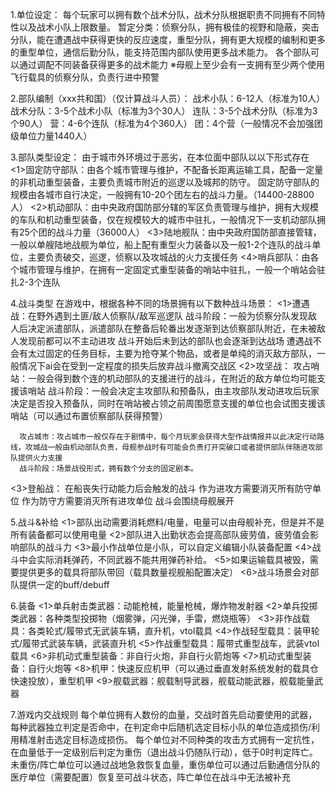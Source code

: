 
1.单位设定：
每个玩家可以拥有数个战术分队，战术分队根据职责不同拥有不同特性以及战术小队上限数量。
暂定分类：侦察分队，拥有极佳的视野和隐蔽，突击分队，能在遭遇战中获得更快的反应速度，重型分队，拥有更大规模的编制和更多的重型单位，通信后勤分队，能支持范围内部队使用更多战术能力。
各个部队可以通过调配不同装备获得更多的战术能力
※母舰上至少会有一支拥有至少两个使用飞行载具的侦察分队，负责行进中预警

2.部队编制（xxx共和国）（仅计算战斗人员）：
  战术小队：6-12人（标准为10人）
  战术分队：3-5个战术小队（标准为3个30人）
  连队：3-5个战术分队（标准为3个90人）
  营：4-6个连队（标准为4个360人）
  团：4个营（一般情况不会加强团级单位力量1440人）

3.部队类型设定：
由于城市外环境过于恶劣，在本位面中部队以以下形式存在
  <1>固定防守部队：由各个城市管理与维护，不配备长距离运输工具，配备一定量的非机动重型装备，主要负责城市附近的巡逻以及城邦的防守。
     固定防守部队的规模由各城市自行决定，一般拥有10-20个团左右的战斗力量。（14400-28800人）
  <2>机动部队：由中央政府国防部分辖的军区负责管理与维护，拥有大规模的车队和机动重型装备，仅在规模较大的城市中驻扎，一般情况下一支机动部队拥有25个团的战斗力量（36000人）
  <3>陆地舰队：由中央政府国防部直接管辖，一般以单艘陆地战舰为单位，船上配有重型火力装备以及一般1-2个连队的战斗单位，主要负责破交，巡逻，侦察以及攻城战的火力支援任务
  <4>哨兵部队：由各个城市管理与维护，在拥有一定固定式重型装备的哨站中驻扎，一般一个哨站会驻扎2-3个连队

4.战斗类型
在游戏中，根据各种不同的场景拥有以下数种战斗场景：
  <1>遭遇战：在野外遇到土匪/敌人侦察队/敌军巡逻队
      战斗阶段：一般为侦察分队发现敌人后决定派遣部队，派遣部队在整备后轮番出发逐渐到达侦察部队附近，在未被敌人发现前都可以不主动进攻
      战斗开始后未到达的部队也会逐渐到达战场
      遭遇战不会有太过固定的任务目标，主要为抢夺某个物品，或者是单纯的消灭敌方部队，一般情况下ai会在受到一定程度的损失后放弃战斗撤离交战区
  <2>攻坚战：
      攻占哨站：一般会得到数个连的机动部队的支援进行的战斗，在附近的敌方单位均可能支援该哨站
      战斗阶段：一般会决定主攻部队和预备队，由主攻部队发动进攻后玩家决定是否投入预备队，同时在哨站被占领之前周围愿意支援的单位也会试图支援该哨站（可以通过布置侦察部队获得预警）
      
      攻占城市：攻占城市一般仅存在于剧情中，每个月玩家会获得大型作战情报并以此决定行动路线，攻城战一般由机动部队负责，母舰参战时有可能会负责打开突破口或者提供部队伴随进攻部队提供火力支援
      战斗阶段：场景战役形式，拥有数个分支的固定剧本。
  <3>登船战：
      在船丧失行动能力后会触发的战斗
      作为进攻方需要消灭所有防守单位
      作为防守方需要消灭所有进攻单位
      战斗会围绕母舰展开
  
5.战斗&补给
  <1>部队出动需要消耗燃料/电量，电量可以由母舰补充，但是并不是所有装备都可以使用电量
  <2>部队进入出勤状态会提高部队疲劳值，疲劳值会影响部队的战斗力
  <3>最小作战单位是小队，可以自定义编辑小队装备配置
  <4>战斗中会实际消耗弹药，不同武器不能共用弹药补给。
  <5>如果运输载具被毁，需要提供更多的载具将部队带回（载具数量视舰船配置决定）
  <6>战斗场景会对部队提供一定的buff/debuff
  
6.装备
  <1>单兵射击类武器：动能枪械，能量枪械，爆炸物发射器
  <2>单兵投掷类武器：各种类型投掷物（烟雾弹，闪光弹，手雷，燃烧瓶等）
  <3>非作战载具：各类轮式/履带式无武装车辆，直升机，vtol载具
  <4>作战轻型载具：装甲轮式/履带式武装车辆，武装直升机
  <5>作战重型载具：履带式重型战车，武装vtol载具
  <6>非机动式重型装备：非自行火炮，非自行火箭炮等
  <7>机动式重型装备：自行火炮等
  <8>机甲：快速反应机甲（可以通过垂直发射系统发射的载具仓快速投放），重型机甲
  <9>舰载武器：舰载制导武器，舰载动能武器，舰载能量武器

7.游戏内交战规则
  每个单位拥有人数份的血量，交战时首先启动要使用的武器，每种武器独立判定是否命中，在判定命中后随机选定目标小队的单位造成损伤/利用精准射击选定目标造成损伤。
  每个单位对不同种类的攻击方式拥有一定抗性，在血量低于一定级别后判定为重伤（退出战斗仍随队行动），低于0时判定阵亡。
  未重伤/阵亡单位可以通过战地急救恢复血量，重伤单位可以通过后勤通信分队的医疗单位（需要配置）恢复至可战斗状态，阵亡单位在战斗中无法被补充
  
